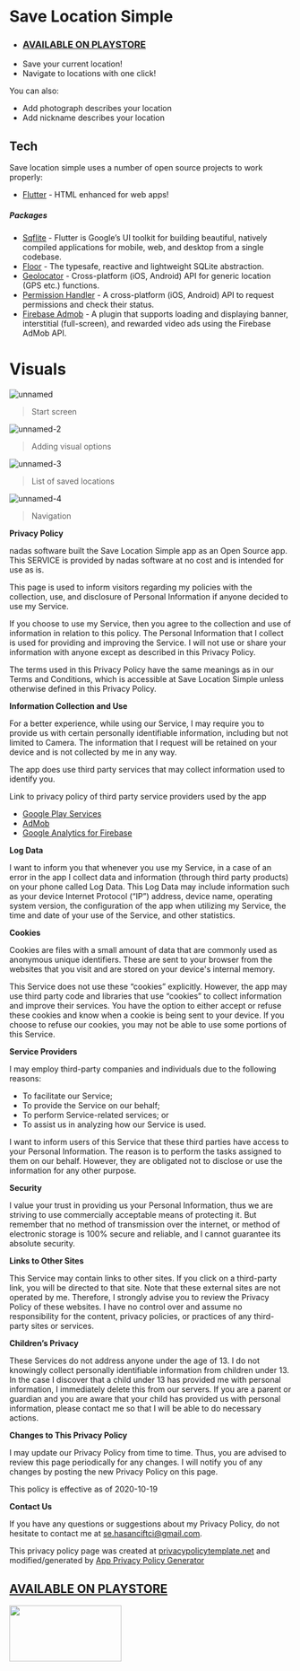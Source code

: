 # Save Location Simple
- ### [AVAILABLE ON PLAYSTORE]
- Save your current location!
- Navigate to locations with one click!
 


You can also:
  - Add photograph describes your location
  - Add nickname describes your location


## Tech

Save location simple uses a number of open source projects to work properly:

+ [Flutter] - HTML enhanced for web apps!
    
##### Packages 


* [Sqflite] - Flutter is Google’s UI toolkit for building beautiful, natively compiled applications for mobile, web, and desktop from a single codebase.
* [Floor] - The typesafe, reactive and lightweight SQLite abstraction.
* [Geolocator] - Cross-platform (iOS, Android) API for generic location (GPS etc.) functions.
* [Permission Handler] - A cross-platform (iOS, Android) API to request permissions and check their status. 
* [Firebase Admob] - A plugin that supports loading and displaying banner, interstitial (full-screen), and rewarded video ads using the Firebase AdMob API.


[//]: # (These are reference links used in the body of this note and get stripped out when the markdown processor does its job. There is no need to format nicely because it shouldn't be seen. Thanks SO - http://stackoverflow.com/questions/4823468/store-comments-in-markdown-syntax)


   [Flutter]: <https://flutter.dev>
   [Sqflite]: <https://pub.dev/packages/sqflite>
   [Floor]: <https://pub.dev/packages/floor>
   [Geolocator]: <https://pub.dev/packages/geolocator>
   [Permission Handler]: <https://pub.dev/packages/permission_handler>
   [Firebase Admob]: <https://pub.dev/packages/firebase_admob>
   [AVAILABLE ON PLAYSTORE]: <https://play.google.com/store/apps/details?id=com.save_location>
   
   # Visuals
   ![unnamed](https://user-images.githubusercontent.com/46631211/96378274-7b370480-1193-11eb-80a9-473b104f3cae.jpg)
   > Start screen
   
   ![unnamed-2](https://user-images.githubusercontent.com/46631211/96378267-6eb2ac00-1193-11eb-9f66-ae1a3286a96e.jpg)
   > Adding visual options
   
   ![unnamed-3](https://user-images.githubusercontent.com/46631211/96378264-6c505200-1193-11eb-968c-a3453680901d.jpg)
   > List of saved locations
   
  ![unnamed-4](https://user-images.githubusercontent.com/46631211/96378254-5cd10900-1193-11eb-96dc-63663b5156f4.jpg)
  > Navigation

**Privacy Policy**

nadas software built the Save Location Simple app as an Open Source app. This SERVICE is provided by nadas software at no cost and is intended for use as is.

This page is used to inform visitors regarding my policies with the collection, use, and disclosure of Personal Information if anyone decided to use my Service.

If you choose to use my Service, then you agree to the collection and use of information in relation to this policy. The Personal Information that I collect is used for providing and improving the Service. I will not use or share your information with anyone except as described in this Privacy Policy.

The terms used in this Privacy Policy have the same meanings as in our Terms and Conditions, which is accessible at Save Location Simple unless otherwise defined in this Privacy Policy.

**Information Collection and Use**

For a better experience, while using our Service, I may require you to provide us with certain personally identifiable information, including but not limited to Camera. The information that I request will be retained on your device and is not collected by me in any way.

The app does use third party services that may collect information used to identify you.

Link to privacy policy of third party service providers used by the app

*   [Google Play Services](https://www.google.com/policies/privacy/)
*   [AdMob](https://support.google.com/admob/answer/6128543?hl=en)
*   [Google Analytics for Firebase](https://firebase.google.com/policies/analytics)

**Log Data**

I want to inform you that whenever you use my Service, in a case of an error in the app I collect data and information (through third party products) on your phone called Log Data. This Log Data may include information such as your device Internet Protocol (“IP”) address, device name, operating system version, the configuration of the app when utilizing my Service, the time and date of your use of the Service, and other statistics.

**Cookies**

Cookies are files with a small amount of data that are commonly used as anonymous unique identifiers. These are sent to your browser from the websites that you visit and are stored on your device's internal memory.

This Service does not use these “cookies” explicitly. However, the app may use third party code and libraries that use “cookies” to collect information and improve their services. You have the option to either accept or refuse these cookies and know when a cookie is being sent to your device. If you choose to refuse our cookies, you may not be able to use some portions of this Service.

**Service Providers**

I may employ third-party companies and individuals due to the following reasons:

*   To facilitate our Service;
*   To provide the Service on our behalf;
*   To perform Service-related services; or
*   To assist us in analyzing how our Service is used.

I want to inform users of this Service that these third parties have access to your Personal Information. The reason is to perform the tasks assigned to them on our behalf. However, they are obligated not to disclose or use the information for any other purpose.

**Security**

I value your trust in providing us your Personal Information, thus we are striving to use commercially acceptable means of protecting it. But remember that no method of transmission over the internet, or method of electronic storage is 100% secure and reliable, and I cannot guarantee its absolute security.

**Links to Other Sites**

This Service may contain links to other sites. If you click on a third-party link, you will be directed to that site. Note that these external sites are not operated by me. Therefore, I strongly advise you to review the Privacy Policy of these websites. I have no control over and assume no responsibility for the content, privacy policies, or practices of any third-party sites or services.

**Children’s Privacy**

These Services do not address anyone under the age of 13. I do not knowingly collect personally identifiable information from children under 13\. In the case I discover that a child under 13 has provided me with personal information, I immediately delete this from our servers. If you are a parent or guardian and you are aware that your child has provided us with personal information, please contact me so that I will be able to do necessary actions.

**Changes to This Privacy Policy**

I may update our Privacy Policy from time to time. Thus, you are advised to review this page periodically for any changes. I will notify you of any changes by posting the new Privacy Policy on this page.

This policy is effective as of 2020-10-19

**Contact Us**

If you have any questions or suggestions about my Privacy Policy, do not hesitate to contact me at se.hasanciftci@gmail.com.

This privacy policy page was created at [privacypolicytemplate.net](https://privacypolicytemplate.net) and modified/generated by [App Privacy Policy Generator](https://app-privacy-policy-generator.firebaseapp.com/)

## [AVAILABLE ON PLAYSTORE]
<img src="https://user-images.githubusercontent.com/46631211/96391266-d16e6c80-11c0-11eb-9178-cb78fb40f142.png" width="200" height="100">


